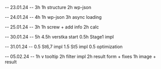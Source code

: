 -- 23.01.24 -- 3h
1h structure
2h wp-json

-- 24.01.24 -- 4h
1h wp-json
3h async loading

-- 25.01.24 -- 3h
1h screw + add info
2h calc

-- 30.01.24 -- 5h
4.5h verstka start
0.5h Stage1 impl

-- 31.01.24 --
0.5 St6,7 impl
1.5 St5 impl
0.5 optimization

-- 05.02.24 --
1h v tooltip
2h filter impl
2h result form + fixes
1h image + result
